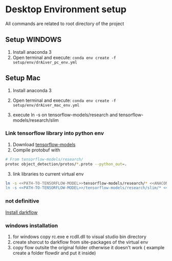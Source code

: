 # Desktop Environment setup #

All commands are related to root directory of the project

## Setup WINDOWS ##
1. Install anaconda 3
2. Open terminal and execute:  ```conda env create -f setup/env/drAiver_pc_env.yml```

## Setup Mac ##
1. Install anaconda 3
2. Open terminal and execute:  ```conda env create -f setup/env/drAiver_mac_env.yml```

4. execute ln -s on tensorflow-models/research and  tensorflow-models/research/slim

### Link tensorflow library into python env ###
1. Download [tensorflow-models]()
2. Compile protobuf with
```sh
# From tensorflow-models/research/
protoc object_detection/protos/*.proto --python_out=.
 ```
3. link libraries to current virtual env
```sh
ln -s <<PATH-TO-TENSORFLOW-MODEL>>tensorflow-models/research/* <<ANACONDA-INSTALLATION-DIR>>/anaconda3/envs/drAIver/lib/python3.5/site-packages/
ln -s <<PATH-TO-TENSORFLOW-MODEL>>/tensorflow-models/research/slim/* <<ANACONDA-INSTALLATION-DIR>>/anaconda3/envs/drAIver/lib/python3.5/site-packages/
 ```

 ### not definitive ###
 [Install darkflow](https://github.com/thtrieu/darkflow)

### windows installation ###
1. for windows copy rc.exe e rcdll.dll to visual studio bin directory
2. create shorcut to darkflow from site-packages of the virtual env
3. copy flow outsite the original folder otherwise it doesn't work ( example create a folder flowdir and put it inside)

